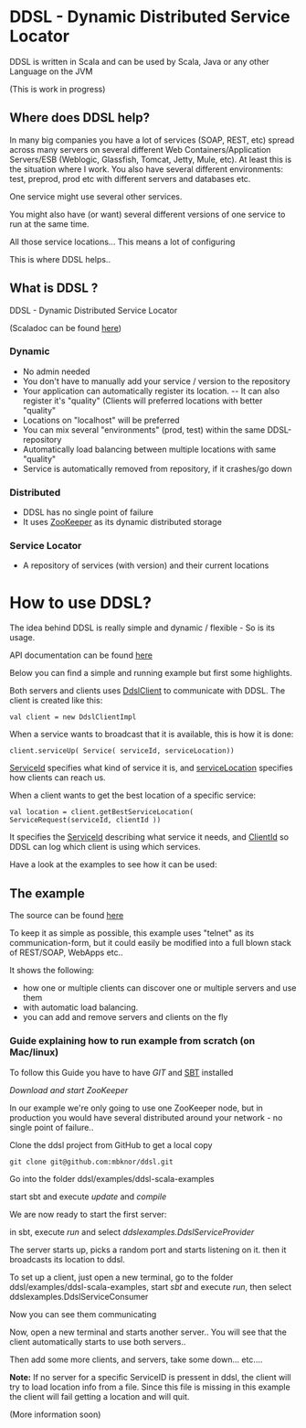 DDSL - Dynamic Distributed Service Locator
===================

DDSL is written in Scala and can be used by Scala, Java or any other Language on the JVM


(This is work in progress)


Where does DDSL help?
-------------------------

In many big companies you have a lot of services (SOAP, REST, etc) spread across many servers on 
several different Web Containers/Application Servers/ESB (Weblogic, Glassfish, Tomcat, Jetty, Mule, etc).
At least this is the situation where I work. You also have several different environments:
test, preprod, prod etc with different servers and databases etc.

One service might use several other services.

You might also have (or want) several different versions of one service to run at the same time.

All those service locations... This means a lot of configuring

This is where DDSL helps..


What is DDSL ?
------------------

DDSL - Dynamic Distributed Service Locator

(Scaladoc can be found [here](http://mbknor.github.com/ddsl-scaladoc/))


### Dynamic ###

- No admin needed
- You don't have to manually add your service / version to the repository
- Your application can automatically register its location.
-- It can also register it's "quality" (Clients will preferred locations with better "quality"
- Locations on "localhost" will be preferred
- You can mix several "environments" (prod, test) within the same DDSL-repository
- Automatically load balancing between multiple locations with same "quality"
- Service is automatically removed from repository, if it crashes/go down

### Distributed ###

- DDSL has no single point of failure
- It uses [ZooKeeper](https://hadoop.apache.org/zookeeper/) as its dynamic distributed storage

### Service Locator ###

- A repository of services (with version) and their current locations

How to use DDSL?
====================

The idea behind DDSL is really simple and dynamic / flexible - So is its usage.

API documentation can be found [here](http://mbknor.github.com/ddsl-scaladoc/)

Below you can find a simple and running example but first some highlights. 

Both servers and clients uses [DdslClient](http://mbknor.github.com/ddsl-scaladoc/com/kjetland/ddsl/DdslClient.html) to communicate with DDSL.
The client is created like this:

	val client = new DdslClientImpl
	
When a service wants to broadcast that it is available, this is how it is done:

	client.serviceUp( Service( serviceId, serviceLocation))

[ServiceId](http://mbknor.github.com/ddsl-scaladoc/com/kjetland/ddsl/model/ServiceId.html) specifies what kind of service it is, 
and [serviceLocation](http://mbknor.github.com/ddsl-scaladoc/com/kjetland/ddsl/model/ServiceLocation.html) specifies how clients can reach us.

When a client wants to get the best location of a specific service:

	val location = client.getBestServiceLocation( ServiceRequest(serviceId, clientId ))
	
It specifies the [ServiceId](http://mbknor.github.com/ddsl-scaladoc/com/kjetland/ddsl/model/ServiceId.html) describing what service it needs, and
[ClientId](http://mbknor.github.com/ddsl-scaladoc/com/kjetland/ddsl/model/ClientId.html) so DDSL can log which client is using which services.


Have a look at the examples to see how it can be used:

The example
--------------------
The source can be found [here](https://github.com/mbknor/ddsl/tree/master/examples/ddsl-scala-examples/src/main/scala/ddslexamples)

To keep it as simple as possible, this example uses "telnet" as its communication-form, but it could easily be modified
into a full blown stack of REST/SOAP, WebApps etc..

It shows the following:

- how one or multiple clients can discover one or multiple servers and use them
- with automatic load balancing.
- you can add and remove servers and clients on the fly

### Guide explaining how to run example from scratch (on Mac/linux) ###

To follow this Guide you have to have *GIT* and [SBT](https://code.google.com/p/simple-build-tool/) installed

*Download and start ZooKeeper*

In our example we're only going to use one ZooKeeper node, but in production you would have several distributed around your network - no single point of failure..

Clone the ddsl project from GitHub to get a local copy

	git clone git@github.com:mbknor/ddsl.git

Go into the folder ddsl/examples/ddsl-scala-examples

start sbt and execute *update* and *compile*

We are now ready to start the first server:

in sbt, execute *run* and select *ddslexamples.DdslServiceProvider*

The server starts up, picks a random port and starts listening on it. then it broadcasts its location to ddsl.

To set up a client, just open a new terminal, go to the folder ddsl/examples/ddsl-scala-examples, start *sbt* and execute *run*, then select ddslexamples.DdslServiceConsumer

Now you can see them communicating

Now, open a new terminal and starts another server.. You will see that the client automatically starts to use both servers..

Then add some more clients, and servers, take some down... etc....

**Note:** If no server for a specific ServiceID is pressent in ddsl, the client will try to load location info from a file. Since this file is missing in this example the client will fail getting a location and will quit.


(More information soon)
